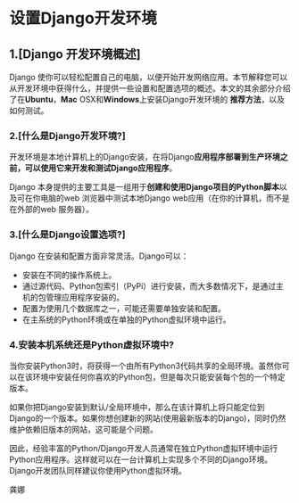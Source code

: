 # 设置Django开发环境

## 1.[Django 开发环境概述]

Django 使你可以轻松配置自己的电脑，以便开始开发网络应用。本节解释您可以从开发环境中获得什么，并提供一些设置和配置选项的概述。本文的其余部分介绍了在**Ubuntu**，**Mac** OSX和**Windows**上安装Django开发环境的 **推荐方法**，以及如何测试。

### 2.[什么是Django开发环境?]

开发环境是本地计算机上的Django安装，在将Django**应用程序部署到生产环境之前，可以使用它来开发和测试Django应用程序**。

Django 本身提供的主要工具是一组用于**创建和使用Django项目的Python脚本**以及可在你电脑的web 浏览器中测试本地Django web应用（在你的计算机，而不是在外部的web 服务器）。

### 3.[什么是Django设置选项?]

Django 在安装和配置方面非常灵活。Django可以：

- 安装在不同的操作系统上。
- 通过源代码、Python包索引（PyPi）进行安装，而大多数情况下，是通过主机的包管理应用程序安装的。
- 配置为使用几个数据库之一，可能还需要单独安装和配置。
- 在主系统的Python环境或在单独的Python虚拟环境中运行。

### 4.安装本机系统还是Python虚拟环境中?

当你安装Python3时，将获得一个由所有Python3代码共享的全局环境。虽然你可以在该环境中安装任何你喜欢的Python包，但是每次只能安装每个包的一个特定版本。

如果你把Django安装到默认/全局环境中，那么在该计算机上将只能定位到Django的一个版本。如果你想创建新的网站(使用最新版本的Django)，同时仍然维护依赖旧版本的网站，这可能是个问题。

因此，经验丰富的Python/Django开发人员通常在独立Python虚拟环境中运行Python应用程序。这样就可以在一台计算机上实现多个不同的Django环境。Django开发团队同样建议你使用Python虚拟环境。

龚娜